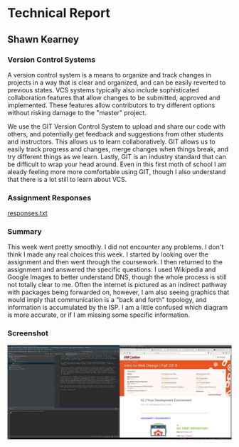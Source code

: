 # Technical Report
## Shawn Kearney

### Version Control Systems
A version control system is a means to organize and track changes in projects in a way that is clear and organized, and can be easily reverted to previous states. VCS systems typically also include sophisticated collaboration features that allow changes to be submitted, approved and implemented. These features allow contributors to try different options without risking damage to the "master" project.

We use the GIT Version Control System to upload and share our code with others, and potentially get feedback and suggestions from other students and instructors. This allows us to learn collaboratively. GIT allows us to easily track progress and changes, merge changes when things break, and try different things as we learn. Lastly, GIT is an industry standard that can be difficult to wrap your head around. Even in this first moth of school I am aleady feeling more more comfortable using GIT, though I also understand that there is a lot still to learn about VCS.

### Assignment Responses

[responses.txt](responses.txt)

### Summary

This week went pretty smoothly. I did not encounter any problems. I don't think I made any real choices this week. I started by looking over the assignment and then went through the coursework. I then returned to the assignment and answered the specific questions. I used Wikipedia and Google Images to better understand DNS, though the whole process is still not totally clear to me. Often the internet is pictured as an indirect pathway with packages being forwarded on, however, I am also seeing graphics that would imply that communication is a "back and forth" topology, and information is accumulated by the ISP. I am a little confused which diagram is more accurate, or if I am missing some specific information.

### Screenshot

![screenshot](img/screenshot.png)